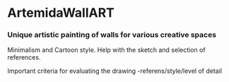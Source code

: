 # ArtemidaWallART
### Unique artistic painting of walls for various creative spaces

Minimalism and Cartoon style.
Help with the sketch and selection of references.

Important criteria for evaluating the drawing -referens/style/level of detail
